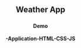 <h2 align="center">Weather App</h2>

###

<h4 align="center"> Demo<br><br>-Application-HTML-CSS-JS</h4>
